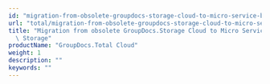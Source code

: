 ```yaml
---
id: "migration-from-obsolete-groupdocs-storage-cloud-to-micro-service-based-cloud-storage"
url: "total/migration-from-obsolete-groupdocs-storage-cloud-to-micro-service-based-cloud-storage"
title: "Migration from obsolete GroupDocs.Storage Cloud to Micro Service based Cloud\
  \ Storage"
productName: "GroupDocs.Total Cloud"
weight: 1
description: ""
keywords: ""
---
```



